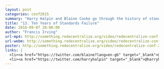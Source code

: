```yaml
---
layout: post
categories: conf2015
summary: "Harry Halpin and Blaine Cooke go through the history of standards for social networks and identiy, and why they failed."
title: "13. Ten Years of Standards Failure"
date: 2016-09-07 20:00:00
author: "Francis Irving"
url-mp4: http://something.redecentralize.org/video/redecentralize-conf-2015-13-ten-years-of-standards-failure.mp4
url-webm: http://something.redecentralize.org/video/redecentralize-conf-2015-13-ten-years-of-standards-failure.webm
poster: http://something.redecentralize.org/video/redecentralize-conf-2015-13-ten-years-of-standards-failure.jpg
links: |
  <li><a href="https://twitter.com/blaine?lang=en-gb" target="_blank">@blaine</a></li>
  <li><a href="https://twitter.com/harryhalpin" target="_blank">@harryhalpin</a></li>
---
```

